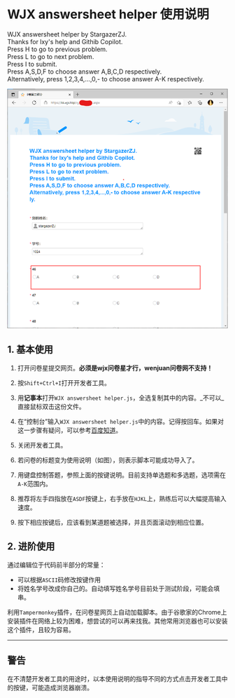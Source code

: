 # WJX answersheet helper 使用说明

WJX answersheet helper by StargazerZJ.<br>Thanks for lxy's help and Githib Copilot.<br>Press H to go to previous problem.<br>Press L to go to next problem.<br>Press I to submit.<br>Press A,S,D,F to choose answer A,B,C,D respectively.<br>Alternatively, press 1,2,3,4,...,0,- to choose answer A-K respectively.

![successful](successful.png)

## 1. 基本使用

1. 打开问卷星提交网页。**必须是wjx问卷星才行，wenjuan问卷网不支持！**

2. 按`Shift+Ctrl+I`打开开发者工具。

3. 用**记事本**打开`WJX answersheet helper.js`，全选复制其中的内容。_不可以_直接鼠标双击这份文件。

4. 在“控制台”输入`WJX answersheet helper.js`中的内容。记得按回车。如果对这一步骤有疑问，可以参考[百度知道](https://jingyan.baidu.com/article/851fbc37b9da343e1e15ab63.html)。

5. 关闭开发者工具。

6. 若问卷的标题变为使用说明（如图），则表示脚本可能成功导入了。

7. 用键盘控制答题，参照上面的按键说明。目前支持单选题和多选题，选项需在`A-K`范围内。

8. 推荐将左手四指放在`ASDF`按键上，右手放在`HJKL`上，熟练后可以大幅提高输入速度。

9. 按下相应按键后，应该看到某道题被选择，并且页面滚动到相应位置。



## 2. 进阶使用

通过编辑位于代码前半部分的常量：

- 可以根据`ASCII`码修改按键作用
- 将姓名学号改成你自己的。自动填写姓名学号目前处于测试阶段，可能会填串。

利用`Tampermonkey`插件，在问卷星网页上自动加载脚本。由于谷歌家的Chrome上安装插件在网络上较为困难，想尝试的可以再来找我。其他常用浏览器也可以安装这个插件，且较为容易。



-----

## 警告

在不清楚开发者工具的用途时，以本使用说明的指导不同的方式点击开发者工具中的按键，可能造成浏览器崩溃。
